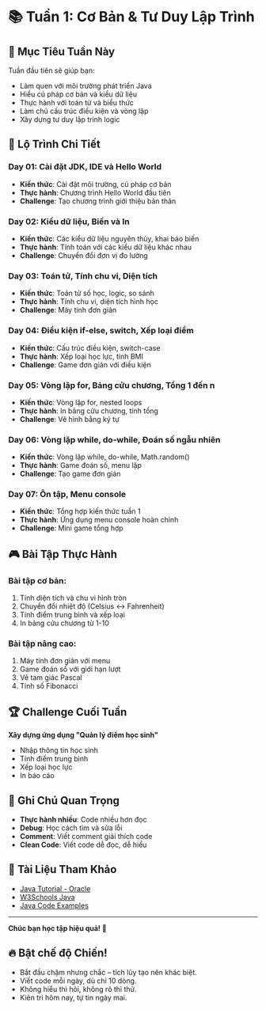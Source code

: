 # 📚 Tuần 1: Cơ Bản & Tư Duy Lập Trình

## 🎯 Mục Tiêu Tuần Này

Tuần đầu tiên sẽ giúp bạn:
- Làm quen với môi trường phát triển Java
- Hiểu cú pháp cơ bản và kiểu dữ liệu
- Thực hành với toán tử và biểu thức
- Làm chủ cấu trúc điều kiện và vòng lặp
- Xây dựng tư duy lập trình logic

## 📅 Lộ Trình Chi Tiết

### **Day 01: Cài đặt JDK, IDE và Hello World**
- **Kiến thức**: Cài đặt môi trường, cú pháp cơ bản
- **Thực hành**: Chương trình Hello World đầu tiên
- **Challenge**: Tạo chương trình giới thiệu bản thân

### **Day 02: Kiểu dữ liệu, Biến và In**
- **Kiến thức**: Các kiểu dữ liệu nguyên thủy, khai báo biến
- **Thực hành**: Tính toán với các kiểu dữ liệu khác nhau
- **Challenge**: Chuyển đổi đơn vị đo lường

### **Day 03: Toán tử, Tính chu vi, Diện tích**
- **Kiến thức**: Toán tử số học, logic, so sánh
- **Thực hành**: Tính chu vi, diện tích hình học
- **Challenge**: Máy tính đơn giản

### **Day 04: Điều kiện if-else, switch, Xếp loại điểm**
- **Kiến thức**: Cấu trúc điều kiện, switch-case
- **Thực hành**: Xếp loại học lực, tính BMI
- **Challenge**: Game đơn giản với điều kiện

### **Day 05: Vòng lặp for, Bảng cửu chương, Tổng 1 đến n**
- **Kiến thức**: Vòng lặp for, nested loops
- **Thực hành**: In bảng cửu chương, tính tổng
- **Challenge**: Vẽ hình bằng ký tự

### **Day 06: Vòng lặp while, do-while, Đoán số ngẫu nhiên**
- **Kiến thức**: Vòng lặp while, do-while, Math.random()
- **Thực hành**: Game đoán số, menu lặp
- **Challenge**: Tạo game đơn giản

### **Day 07: Ôn tập, Menu console**
- **Kiến thức**: Tổng hợp kiến thức tuần 1
- **Thực hành**: Ứng dụng menu console hoàn chỉnh
- **Challenge**: Mini game tổng hợp

## 🎮 Bài Tập Thực Hành

### **Bài tập cơ bản:**
1. Tính diện tích và chu vi hình tròn
2. Chuyển đổi nhiệt độ (Celsius ↔ Fahrenheit)
3. Tính điểm trung bình và xếp loại
4. In bảng cửu chương từ 1-10

### **Bài tập nâng cao:**
1. Máy tính đơn giản với menu
2. Game đoán số với giới hạn lượt
3. Vẽ tam giác Pascal
4. Tính số Fibonacci

## 🏆 Challenge Cuối Tuần

**Xây dựng ứng dụng "Quản lý điểm học sinh"**
- Nhập thông tin học sinh
- Tính điểm trung bình
- Xếp loại học lực
- In báo cáo

## 📝 Ghi Chú Quan Trọng

- **Thực hành nhiều**: Code nhiều hơn đọc
- **Debug**: Học cách tìm và sửa lỗi
- **Comment**: Viết comment giải thích code
- **Clean Code**: Viết code dễ đọc, dễ hiểu

## 🔗 Tài Liệu Tham Khảo

- [Java Tutorial - Oracle](https://docs.oracle.com/javase/tutorial/)
- [W3Schools Java](https://www.w3schools.com/java/)
- [Java Code Examples](https://www.programiz.com/java-programming)

---

**Chúc bạn học tập hiệu quả! 🚀**

## 🔥 Bật chế độ Chiến!

- Bắt đầu chậm nhưng chắc – tích lũy tạo nên khác biệt.
- Viết code mỗi ngày, dù chỉ 10 dòng.
- Không hiểu thì hỏi, không rõ thì thử.
- Kiên trì hôm nay, tự tin ngày mai.
